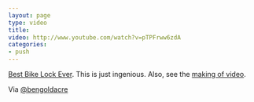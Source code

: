 ```yaml
---
layout: page
type: video
title: 
video: http://www.youtube.com/watch?v=pTPFrww6zdA
categories: 
- push
---
```

[Best Bike Lock Ever](http://www.youtube.com/watch?v=pTPFrww6zdA&feature=youtu.be). This is just ingenious. Also, see the [making of video](http://www.youtube.com/watch?v=kvc0A_cWUCU&feature=youtu.be).

Via [@bengoldacre](http://twitter.com/bengoldacre/status/8204007457689600)

